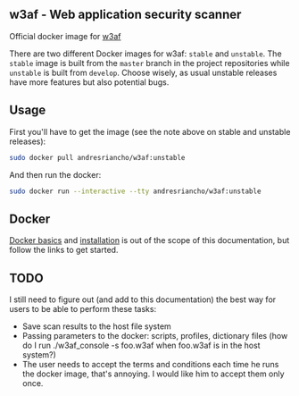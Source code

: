 ## w3af - Web application security scanner
Official docker image for [w3af](http://w3af.org/)

There are two different Docker images for w3af: `stable` and `unstable`. The `stable` image is built from the `master` branch in the project repositories while `unstable` is built from `develop`. Choose wisely, as usual unstable releases have more features but also potential bugs.

## Usage

First you'll have to get the image (see the note above on stable and unstable releases):

```bash
sudo docker pull andresriancho/w3af:unstable
```

And then run the docker:

```bash
sudo docker run --interactive --tty andresriancho/w3af:unstable
```

## Docker
[Docker basics](https://www.docker.com/tryit/) and [installation](http://docs.docker.com/installation/) is out of the scope of this documentation, but follow the links to get started.

## TODO

I still need to figure out (and add to this documentation) the best way for users to be able to perform these tasks:

 * Save scan results to the host file system
 * Passing parameters to the docker: scripts, profiles, dictionary files (how do I run ./w3af_console -s foo.w3af when foo.w3af is in the host system?)
  * The user needs to accept the terms and conditions each time he runs the docker image, that's annoying. I would like him to accept them only once.

